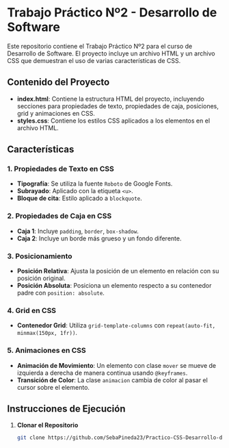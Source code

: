 # Trabajo Práctico Nº2 - Desarrollo de Software

Este repositorio contiene el Trabajo Práctico Nº2 para el curso de Desarrollo de Software. El proyecto incluye un archivo HTML y un archivo CSS que demuestran el uso de varias características de CSS.

## Contenido del Proyecto

- **index.html**: Contiene la estructura HTML del proyecto, incluyendo secciones para propiedades de texto, propiedades de caja, posiciones, grid y animaciones en CSS.
- **styles.css**: Contiene los estilos CSS aplicados a los elementos en el archivo HTML.

## Características

### 1. Propiedades de Texto en CSS
- **Tipografía**: Se utiliza la fuente `Roboto` de Google Fonts.
- **Subrayado**: Aplicado con la etiqueta `<u>`.
- **Bloque de cita**: Estilo aplicado a `blockquote`.

### 2. Propiedades de Caja en CSS
- **Caja 1**: Incluye `padding`, `border`, `box-shadow`.
- **Caja 2**: Incluye un borde más grueso y un fondo diferente.

### 3. Posicionamiento
- **Posición Relativa**: Ajusta la posición de un elemento en relación con su posición original.
- **Posición Absoluta**: Posiciona un elemento respecto a su contenedor padre con `position: absolute`.

### 4. Grid en CSS
- **Contenedor Grid**: Utiliza `grid-template-columns` con `repeat(auto-fit, minmax(150px, 1fr))`.

### 5. Animaciones en CSS
- **Animación de Movimiento**: Un elemento con clase `mover` se mueve de izquierda a derecha de manera continua usando `@keyframes`.
- **Transición de Color**: La clase `animacion` cambia de color al pasar el cursor sobre el elemento.

## Instrucciones de Ejecución

1. **Clonar el Repositorio**

   ```bash
   git clone https://github.com/SebaPineda23/Practico-CSS-Desarrollo-de-Software.git
